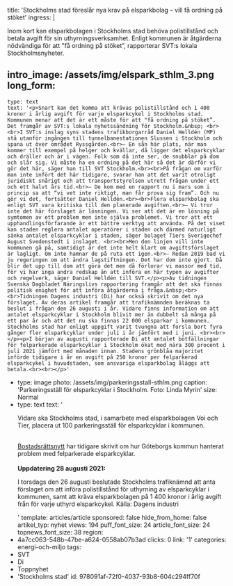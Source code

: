 title: 'Stockholms stad föreslår nya krav på elsparkbolag – vill få ordning på stöket'
ingress: |
  <p>Inom kort kan elsparkbolagen i Stockholms stad behöva polistillstånd och betala avgift för sin uthyrningsverksamhet. Enligt kommunen är åtgärderna nödvändiga för att "få ordning på stöket”, rapporterar SVT:s lokala Stockholmsnyheter.
  </p>
  
intro_image: /assets/img/elspark_sthlm_3.png
long_form:
  -
    type: text
    text: '<p>Snart kan det komma att krävas polistillstånd och 1 400 kronor i årlig avgift för varje elsparkcykel i Stockholms stad. Kommunen menar att det är ett måste för att "få ordning på stöket”. Det framgår av SVT:s lokala nyhetssändning för Stockholm.&nbsp; <br><br>I SVT:s inslag syns stadens trafikborgarråd Daniel Helldén (MP) stå utanför ingången till tunnelbanestationen Slussen i Stockholm och spana ut över området Ryssgården.<br>– En sån här plats, när man kommer till exempel på helger och kvällar, då ligger det elsparkcyklar och dräller och är i vägen. Folk som då inte ser, de snubblar på dom och slår sig. Vi måste ha en ordning på det här så det är därför vi gör det här, säger han till SVT Stockholm.<br><br>På frågan om varför man inte infört det här tidigare, svarar han att det varit otroligt juridiskt snårigt och att transportstyrelsen utrett frågan under ett och ett halvt års tid.<br>– De kom med en rapport nu i mars som i princip sa att “vi vet inte riktigt, man får prova sig fram”. Och nu gör vi det, fortsätter Daniel Helldén.<br><br>Flera elsparkbolag ska enligt SVT vara kritiska till den planerade avgiften.<br>– Vi tror inte det här förslaget är lösningen. Vi ser att det är en lösning på symtomen av ett problem men inte själva problemet. Vi tror att ett upphandlingsförfarande är ett bättre verktyg att använda. På det viset kan staden reglera antalet operatörer i staden och därmed naturligt sänka antalet elsparkcyklar i staden, säger bolaget Tiers Sverigechef August Svedenstedt i inslaget. <br><br>Men den linjen vill inte kommunen gå på, samtidigt är det inte helt klart om avgiftsförslaget är lagligt. Om inte hamnar de på ruta ett igen.<br>– Redan 2019 bad vi ju regeringen om att ändra lagstiftningen. Det har dom inte gjort. Då blir det upp till dom att göra det men då förlorar vi massor med tid, för vi har inga andra redskap än att införa en här typen av avgifter och regelverk, säger Daniel Helldén till SVT.</p><p>Av tidningen Svenska Dagbladet Näringslivs rapportering framgår att det ska finnas politisk enighet för att införa åtgärderna i fråga.&nbsp;<br><br>Tidningen Dagens industri (Di) har också skrivit om det nya förslaget. Av deras artikel framgår att trafiknämnden beräknas ta beslut i frågan den 26 augusti i år. Vidare finns information om att antalet elsparkcyklar i Stockholm blivit mer än dubbelt så många på ett par år och att det nu ska finnas 22 000 elsparkar i kommunen. Stockholms stad har enligt uppgift varit tvungna att forsla bort fyra gånger fler elsparkcyklar under juli i år jämfört med i juni. <br><br></p><p>I början av augusti rapporterade Di att antalet bötfällningar för felparkerade elsparkcyklar i Stockholm ökat med nära 300 procent i juli 2021 jämfört med månaden innan. Stadens grönblåa majoritet införde tidigare i år en avgift på 250 kronor per felparkerad elsparkcykel i huvudstaden, som ansvariga elsparkbolag åläggs att betala.<br><br></p>'
  -
    type: image
    photo: /assets/img/parkeringsstall-sthlm.png
    caption: 'Parkeringsställ för elsparkcyklar i Stockholm. Foto: Linda Myrin'
    size: Normal
  -
    type: text
    text: '<p>Vidare ska Stockholms stad, i samarbete med elsparkbolagen Voi och Tier, placera ut 100 parkeringsställ för elsparkcyklar i kommunen.&nbsp;</p><p><br><a href="https://bostadsrattsnytt.se/region/vastra-gotaland/ovrigt/2021-07-30-sa-jobbar-goeteborgs-stad-mot-felparkerade-elsparkcyklar-och-haer-far-de-inte-parkeras">Bostadsrättsnytt</a> har tidigare skrivit om hur Göteborgs kommun hanterat problem med felparkerade elsparkcyklar.&nbsp;<br><br><b>Uppdatering 28 augusti 2021:</b></p><p>I torsdags den 26 augusti beslutade Stockholms trafiknämnd att anta förslaget om att införa polistillstånd för uthyrning av elsparkcyklar i kommunen, samt att kräva elsparkbolagen på 1 400 kronor i årlig avgift från för varje uthyrd elsparkcykel. Källa: Dagens industri</p>'
template: articles/article
sponsored: false
hide_from_home: false
artikel_typ: nyhet
views: 194
puff_font_size: 24
article_font_size: 24
topnews_font_size: 38
region:
  - 4a7cc063-548b-47be-a624-0558ab07b3ad
clicks: 0
link: '1'
categories: energi-och-miljo
tags:
  - SVT
  - Di
  - Toppnyhet
  - 'Stockholms stad'
id: 978091af-72f0-4037-93b8-604c294ff70f
